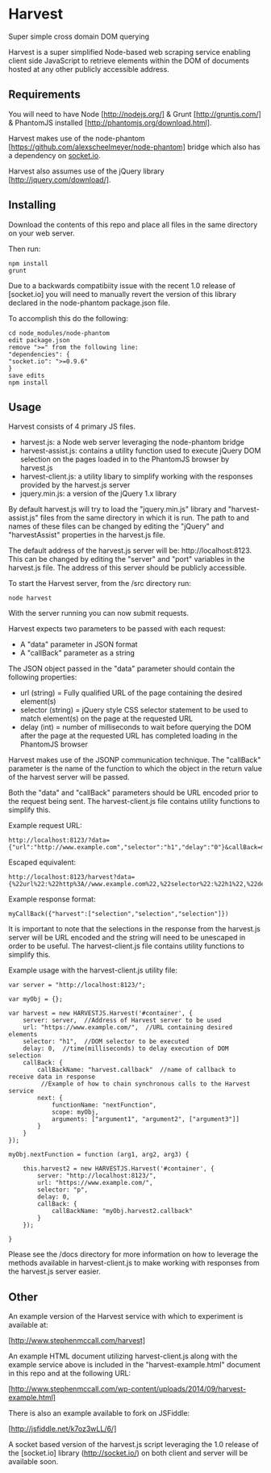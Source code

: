 Harvest
=======

Super simple cross domain DOM querying

Harvest is a super simplified Node-based web scraping service enabling client side JavaScript to retrieve elements within the DOM of documents hosted at any other publicly accessible address.


Requirements
------------
You will need to have Node [http://nodejs.org/] & Grunt [http://gruntjs.com/] & PhantomJS installed [http://phantomjs.org/download.html].

Harvest makes use of the node-phantom [https://github.com/alexscheelmeyer/node-phantom] bridge which also has a dependency on [socket.io](http://socket.io/).

Harvest also assumes use of the jQuery library [http://jquery.com/download/].

Installing
----------

Download the contents of this repo and place all files in the same directory on your web server.

Then run:

    npm install
    grunt

Due to a backwards compatibiity issue with the recent 1.0 release of [socket.io] you will need to manually revert the version of this library declared in the node-phantom package.json file.

To accomplish this do the following:

    cd node_modules/node-phantom
    edit package.json
    remove ">=" from the following line:
    "dependencies": {
    "socket.io": ">=0.9.6"
    }
    save edits
    npm install


Usage
------------

Harvest consists of 4 primary JS files.

  - harvest.js: a Node web server leveraging the node-phantom bridge
  - harvest-assist.js: contains a utility function used to execute jQuery DOM selection on the pages loaded in to the PhantomJS browser by harvest.js
  - harvest-client.js: a utility libary to simplify working with the responses provided by the harvest.js server
  - jquery.min.js: a version of the jQuery 1.x library

By default harvest.js will try to load the "jquery.min.js" library and "harvest-assist.js" files from the same directory in which it is run.  The path to and names of these files can be changed by editing the "jQuery" and "harvestAssist" properties in the harvest.js file.

The default address of the harvest.js server will be:  http://localhost:8123.  This can be changed by editing the "server" and "port" variables in the harvest.js file.  The address of this server should be publicly accessible.

To start the Harvest server, from the /src directory run:

    node harvest

With the server running you can now submit requests.

Harvest expects two parameters to be passed with each request:

  - A "data" parameter in JSON format
  - A "callBack" parameter as a string

The JSON object passed in the "data" parameter should contain the following properties:

  - url (string) = Fully qualified URL of the page containing the desired element(s)
  - selector (string) = jQuery style CSS selector statement to be used to match element(s) on the page at the requested URL
  - delay (int) = number of milliseconds to wait before querying the DOM after the page at the requested URL has completed loading in the PhantomJS browser

Harvest makes use of the JSONP communication technique.  The "callBack" parameter is the name of the function to which the object in the return value of the harvest server will be passed.

Both the "data" and "callBack" parameters should be URL encoded prior to the request being sent.  The harvest-client.js file contains utility functions to simplify this.

Example request URL:

    http://localhost:8123/?data={"url":"http://www.example.com","selector":"h1","delay":"0"}&callBack=myCallBack

Escaped equivalent:

    http://localhost:8123/harvest?data={%22url%22:%22http%3A//www.example.com%22,%22selector%22:%22h1%22,%22delay%22:%220%22}&callBack=myCallBack

Example response format:

    myCallBack({"harvest":["selection","selection","selection"]})

It is important to note that the selections in the response from the harvest.js server will be URL encoded and the string will need to be unescaped in order to be useful.  The harvest-client.js file contains utility functions to simplify this.

Example usage with the harvest-client.js utility file:

    var server = "http://localhost:8123/";

    var myObj = {};

    var harvest = new HARVESTJS.Harvest('#container', {
        server: server,  //Address of Harvest server to be used
        url: "https://www.example.com/",  //URL containing desired elements
        selector: "h1",  //DOM selector to be executed
        delay: 0,  //time(milliseconds) to delay execution of DOM selection
        callBack: {
            callBackName: "harvest.callback"  //name of callback to receive data in response
             //Example of how to chain synchronous calls to the Harvest service
            next: {
                functionName: "nextFunction",
                scope: myObj,
                arguments: ["argument1", "argument2", ["argument3"]]
            }
        }
    });

    myObj.nextFunction = function (arg1, arg2, arg3) {

        this.harvest2 = new HARVESTJS.Harvest('#container', {
            server: "http://localhost:8123/",
            url: "https://www.example.com/",
            selector: "p",
            delay: 0,
            callBack: {
                callBackName: "myObj.harvest2.callback"
            }
        });

    }

Please see the /docs directory for more information on how to leverage the methods available in harvest-client.js to make working with responses from the harvest.js server easier.

Other
------------
An example version of the Harvest service with which to experiment is available at:

[http://www.stephenmccall.com/harvest]

An example HTML document utilizing harvest-client.js along with the example service above is included in the "harvest-example.html" document in this repo and at the following URL:

[http://www.stephenmccall.com/wp-content/uploads/2014/09/harvest-example.html]

There is also an example available to fork on JSFiddle:

[http://jsfiddle.net/k7oz3wLL/6/]

A socket based version of the harvest.js script leveraging the 1.0 release of the [socket.io] library (http://socket.io/) on both client and server will be available soon.
